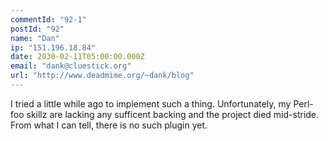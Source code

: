 ```yaml
---
commentId: "92-1"
postId: "92"
name: "Dan"
ip: "151.196.18.84"
date: 2030-02-11T05:00:00.000Z
email: "dank@cluestick.org"
url: "http://www.deadmime.org/~dank/blog"
---
```

<p>I tried a little while ago to implement such a thing.  Unfortunately, my Perl-foo skillz are lacking any sufficent backing and the project died mid-stride.  From what I can tell, there is no such plugin yet.</p>